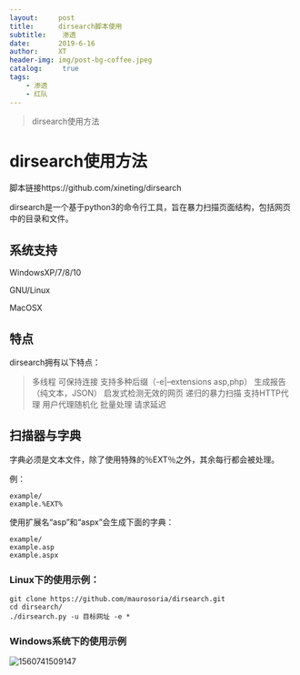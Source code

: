 ```yaml
---
layout:     post
title:      dirsearch脚本使用
subtitle:    渗透
date:       2019-6-16
author:     XT
header-img: img/post-bg-coffee.jpeg
catalog: 	 true
tags:
    - 渗透
    - 红队
---
```



> dirsearch使用方法

# dirsearch使用方法

脚本链接https://github.com/xineting/dirsearch

dirsearch是一个基于python3的命令行工具，旨在暴力扫描页面结构，包括网页中的目录和文件。

## 系统支持

WindowsXP/7/8/10

GNU/Linux

MacOSX

## 特点

dirsearch拥有以下特点：

> 多线程
> 可保持连接
> 支持多种后缀（-e|–extensions asp,php）
> 生成报告（纯文本，JSON）
> 启发式检测无效的网页
> 递归的暴力扫描
> 支持HTTP代理
> 用户代理随机化
> 批量处理
> 请求延迟

## 扫描器与字典

字典必须是文本文件，除了使用特殊的％EXT％之外，其余每行都会被处理。

例：

```
example/
example.%EXT%
```

使用扩展名“asp”和“aspx”会生成下面的字典：

```
example/
example.asp
example.aspx
```

### Linux下的使用示例：

```
git clone https://github.com/maurosoria/dirsearch.git
cd dirsearch/
./dirsearch.py -u 目标网址 -e *
```

### Windows系统下的使用示例

![1560741509147](C:\Users\wzx\AppData\Roaming\Typora\typora-user-images\1560741509147.png)

